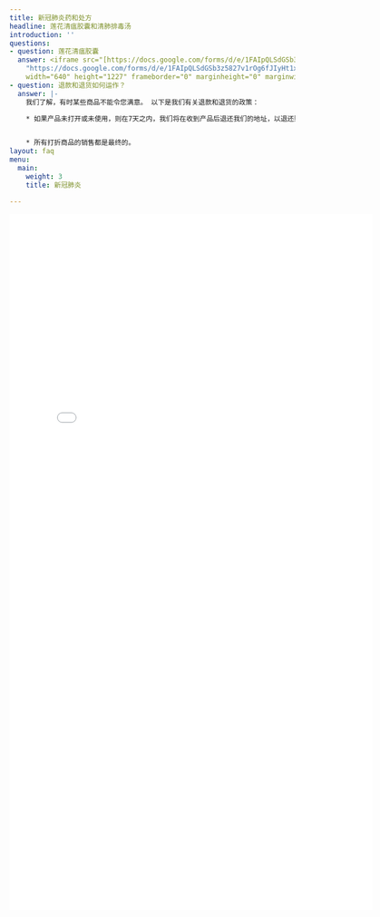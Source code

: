 ```yaml
---
title: 新冠肺炎药和处方
headline: 莲花清瘟胶囊和清肺排毒汤
introduction: ''
questions:
- question: 莲花清瘟胶囊
  answer: <iframe src="[https://docs.google.com/forms/d/e/1FAIpQLSdGSb3z5827v1rOg6fJIyHt1xdgUnjEoMFbr0bC-bpB-2eiqA/viewform?embedded=true](https://docs.google.com/forms/d/e/1FAIpQLSdGSb3z5827v1rOg6fJIyHt1xdgUnjEoMFbr0bC-bpB-2eiqA/viewform?embedded=true
    "https://docs.google.com/forms/d/e/1FAIpQLSdGSb3z5827v1rOg6fJIyHt1xdgUnjEoMFbr0bC-bpB-2eiqA/viewform?embedded=true")"
    width="640" height="1227" frameborder="0" marginheight="0" marginwidth="0">Loading…</iframe>
- question: 退款和退货如何运作？
  answer: |-
    我们了解，有时某些商品不能令您满意。 以下是我们有关退款和退货的政策：

    * 如果产品未打开或未使用，则在7天之内，我们将在收到产品后退还我们的地址，以退还购买款项：6035 Stockton Blvd, Sacramento, CA 95824


    * 所有打折商品的销售都是最终的。
layout: faq
menu:
  main:
    weight: 3
    title: 新冠肺炎

---
```

<iframe src="[https://docs.google.com/forms/d/e/1FAIpQLSdGSb3z5827v1rOg6fJIyHt1xdgUnjEoMFbr0bC-bpB-2eiqA/viewform?embedded=true](https://docs.google.com/forms/d/e/1FAIpQLSdGSb3z5827v1rOg6fJIyHt1xdgUnjEoMFbr0bC-bpB-2eiqA/viewform?embedded=true "https://docs.google.com/forms/d/e/1FAIpQLSdGSb3z5827v1rOg6fJIyHt1xdgUnjEoMFbr0bC-bpB-2eiqA/viewform?embedded=true")" width="640" height="1227" frameborder="0" marginheight="0" marginwidth="0">Loading…</iframe>
